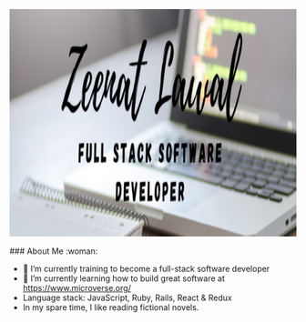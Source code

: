 

<p align="center">
  <img width="1100" height="400" src="Zeenat-Lawal.png">
</p>
### About Me :woman:

- 🔭 I’m currently training to become a full-stack software developer
- 🌱 I’m currently learning how to build great software at https://www.microverse.org/
- Language stack: JavaScript, Ruby, Rails, React & Redux
- In my spare time, I like reading fictional novels.

